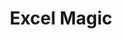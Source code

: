 ---
layout: workshop
title: Excel Magic
title_en: Excel/ LibreOffice-Magic
slogan: Tipps für die einfache Analyse & Visualisierung von Daten
sloagan_en: Tips for working with Excel / LibreOffice
text_short: >
    Viele Organisationen nutzen täglich Excel oder Libre Office für 
    Projektplanungen, Analysen & Recherchen. Mit einigen Tricks lassen sich 
    viele Abläufe vereinfachen und Datensätzen tiefer analysieren...
text_short_en: >
    Many organisations use Excel or Libre Office for project planning, analysing 
    or research in their daily work. A few tricks help to simplify  many tasks, 
    and analyse datasets more thoroughly.
text_long: >
    Viele gemeinnützige Organisationen nutzen täglich Excel oder die freie 
    Software Libre Office für die Projektplanung, Recherche und Budgetierung.<br/><br /> 
    Mit vielen einfachen Tipps und Tricks kann man mit den etablierten 
    Programmen viel mehr anstellen: bspw. externe Tabellen aus Webseiten 
    importieren, Pivot-Funktionen für einen besseren Daten-Überblick nutzen, 
    erhobene Umfragedaten analysieren und Visualisierungen für den Projektbericht anlegen. 
    Dabei spart man nicht nur Zeit, sondern erledigt viele kleine Aufgaben direkt im Team.<br /><br />
    In diesem Workshop erweiterst du deine Excel/ LibreOffice -Kenntnisse um nützliche Funktionen für deine alltägliche Arbeit. 
    Du lernst, wie man Daten in Tabellenform richtig befragt, um daraufhin kleinere Analysen und Visualisierungen zu erarbeiten.
text_long_en: >
    Many non-profit organisations use Excel or free software such as Libre Office for project planning, researching and budgeting in 
    their daily work. <br /><br />   
    With some easy tricks and hints you can get a lot more out of these well-known programs such as: Importing tables from websites 
    directly into spreadsheets, using pivot-tables to get an overview of your dataset and analysing and visualising survey data 
    for a project report. You not only save time but can also distribute tasks easily within your team. <br /><br />
    This workshop enhances your Excel/Libre-Office skills for your daily work. You will learn, how to question table data correctly to 
    do your own (small) analyses and visualizations. <br /><br />
tags:
    - Excel
    - Libre-Office
    - Datenanalyse
tags_en:
    - Excel
    - Libre-Office
    - data analysis
learning_goals:
    - Datensätze einfach analysieren
    - Abläufe mit Formeln vereinfachen
learning_goals_en:
    - analysing datasets easily
    - simplify tasks with formula
image:
  src: /files/workshops/excel-magic.jpg
  license: whatever
trainer:
   - Helene Hahn
   - Moritz Neujeffski
curriculum_disclaimer: >
    Für jeden Workshop setzen wir einen Fokus zu Themen wie: Parteispenden & Nebentätigkeiten, Umweltverschmutzung, Menschenrechte oder 
    Armut. Gerne passen wir das Thema vorab auch an Deine Bedürfnisse an.
curriculum:
    -
        name: Daten sauber einlesen
        duration: 30
        content:
            - xls. und csv-Dateien importieren
            - Spaltentypen auswählen
            - Trennzeichen für den Import anpassen
            - "HTML-Dokumente importieren: mit html-import"
            - Text in Spalten aufteilen
    -
        name: Datenstrukturen
        duration: 10
        content:
            - "Daten im Tabellenformat: Vor und Nachteile"
            - Andere Datenformate
    -
        name: Einen Überblick über Daten gewinnen
        duration: 30
        content:
            - Tabellen sortieren und filtern
            - Datensätze zusammenfassen
            - "Outlier finden: Mit Bedingten Formatierungen"
            - Daten als Teilergebnisse darstellen
    - 
        name: Saubere Daten
        duration: 60
        content:
            - Was macht saubere Daten aus, ein Quiz
            - Funktionen für die Datensäuberung
    -
        name: Datenanalyse mit Pivot-Tabellen
        duration: 90
        content:
            - Datenanalyse basics, wie gehe ich vor ?
            - Wie funktionieren Pivot-Tabellen ?
            - Spalten miteinander in Verbindung setzen und auswerten
            - Filterfunktionen in Pivot-tabellen nutzen
            - "Basic Statistics: Von Standardfehlern, -abweichungen und Konfidenzintervallen"
    - 
        name: Tabellenblätter miteinander verbinden
        duration: 30
        content:
            - Tabellenblätter verknüpfen; Mit Sverweis()
            - Werte in Spalten finden; Mit Zählenwenn()
    -
        name: Einfache Datenvisualisierung
        duration: 30
        content:
            - Tipps für eine gute Visualisierung
            - Daten visualisieren
    -
        name: Excel-Powertools, Ein Überblick
        duration: 10
        content:
            - Was sind Powertools
            - Wie lassen sie sich installieren
    -
        name: Hilfe zur Selbsthilfe
        duration: 10
        content:
            - Fehler richtig lesen
            - Auf die Einstellungen kommt es an
            - Überblick und Übersetzung von Excel-Formeln
            - "Google it right: Probleme gezielt suchen"  
curriculum_en:
    -
        name: ENGLISH VERSION!!!!
        duration: 30
        content:
            - xls. und csv-Dateien importieren
            - Spaltentypen auswählen
            - Trennzeichen für den Import anpassen
            - HTML-Dokumente importieren: mit html-import
            - Text in Spalten aufteilen
    -
        name: Datenstrukturen
        duration: 10
        content:
            - Daten im Tabellenformat: Vor und Nachteile
            - Andere Datenformate
    -
        name: Einen Überblick über Daten gewinnen
        duration: 30
        content:
            - Tabellen sortieren und filtern
            - Datensätze zusammenfassen
            - Outlier finden: Mit Bedingten Formatierungen
            - Daten als Teilergebnisse darstellen
    - 
        name: Saubere Daten
        duration: 60
        content:
            - Was macht saubere Daten aus, ein Quiz
            - Funktionen für die Datensäuberung
    -
        name: Datenanalyse mit Pivot-Tabellen
        duration: 90
        content:
            - Datenanalyse basics, wie gehe ich vor ?
            - Wie funktionieren Pivot-Tabellen ?
            - Spalten miteinander in Verbindung setzen und auswerten
            - Filterfunktionen in Pivot-tabellen nutzen
            - Basic Statistics: Von Standardfehlern, -abweichungen und Konfidenzintervallen
    - 
        name: Tabellenblätter miteinander verbinden
        duration: 30
        content:
            - Tabellenblätter verknüpfen; Mit Sverweis()
            - Werte in Spalten finden; Mit Zählenwenn()
    -
        name: Einfache Datenvisualisierung
        duration: 30
        content:
            - Tipps für eine gute Visualisierung
            - Daten visualisieren
    -
        name: Excel-Powertools, Ein Überblick
        duration: 10
        content:
            - Was sind Powertools
            - Wie lassen sie sich installieren
    -
        name: Hilfe zur Selbsthilfe
        duration: 10
        content:
            - Fehler richtig lesen
            - Auf die Einstellungen kommt es an
            - Überblick und Übersetzung von Excel-Formeln
            - Google it right: Probleme gezielt suchen 
prequisites:
  - Laptop
  - installiertes Tabellenkalkulationsprogramm (Excel, Open Office, Libre Office etc.)
ressources:
    -
        name: "Lernmaterial: DS-Datenanalyse"
        link: "http://link.com"
    -
        name: "Lehrmaterial: DS-Pivottabellen (Excel & Google-Sheets)"
        link: "http://link.com"
    -
        name: Datenanalyse von Kopf bis Fuß
        link: "https://www.oreilly.de/buecher/120211/9783897219595-datenanalyse-von-kopf-bis-fu%C3%9F.html"
ressources_en:
    -
        name: ENGLISH!!!!
        link: "http://link.com"
    -
        name: "Lehrmaterial: DS-Pivottabellen (Excel & Google-Sheets)"
        link: "http://link.com"
    -
        name: Datenanalyse von Kopf bis Fuß
        link: "https://www.oreilly.de/buecher/120211/9783897219595-datenanalyse-von-kopf-bis-fu%C3%9F.html"
register_link: "http://eventbrite.com"
duration: 5
costs: 600
level: Anfänger
level_en: Beginner
---